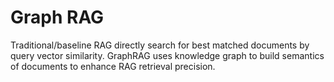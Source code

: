# Graph RAG

Traditional/baseline RAG directly search for best matched documents by query vector similarity.
GraphRAG uses knowledge graph to build semantics of documents to enhance RAG retrieval precision.

